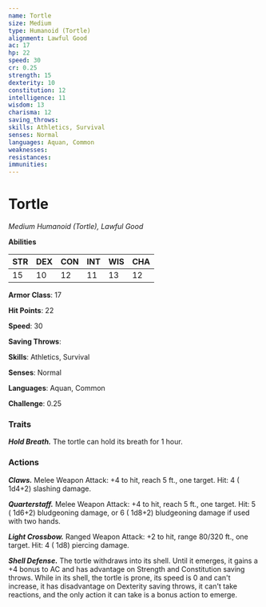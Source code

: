 ```yaml
---
name: Tortle
size: Medium
type: Humanoid (Tortle)
alignment: Lawful Good
ac: 17
hp: 22
speed: 30
cr: 0.25
strength: 15
dexterity: 10
constitution: 12
intelligence: 11
wisdom: 13
charisma: 12
saving_throws: 
skills: Athletics, Survival
senses: Normal
languages: Aquan, Common
weaknesses:
resistances:
immunities:
---
```


# Tortle

*Medium Humanoid (Tortle), Lawful Good*

**Abilities**

| STR | DEX | CON | INT | WIS | CHA |
| --- | --- | --- | --- | --- | --- |
| 15 | 10 | 12 | 11 | 13 | 12 |

**Armor Class**: 17

**Hit Points**: 22

**Speed**: 30

**Saving Throws**: 

**Skills**: Athletics, Survival

**Senses**: Normal

**Languages**: Aquan, Common

**Challenge**: 0.25


### Traits
***Hold Breath.*** The tortle can hold its breath for 1 hour.


### Actions
***Claws.*** Melee Weapon Attack:  +4 to hit, reach 5 ft., one target. Hit: 4 ( 1d4+2) slashing damage.

***Quarterstaff.*** Melee Weapon Attack:  +4 to hit, reach 5 ft., one target. Hit: 5 ( 1d6+2) bludgeoning damage, or 6 ( 1d8+2) bludgeoning damage if used with two hands.

***Light Crossbow.*** Ranged Weapon Attack:  +2 to hit, range 80/320 ft., one target. Hit: 4 ( 1d8) piercing damage.

***Shell Defense.*** The tortle withdraws into its shell. Until it emerges, it gains a +4 bonus to AC and has advantage on Strength and Constitution saving throws. While in its shell, the tortle is prone, its speed is 0 and can't increase, it has disadvantage on Dexterity saving throws, it can't take reactions, and the only action it can take is a bonus action to emerge.

